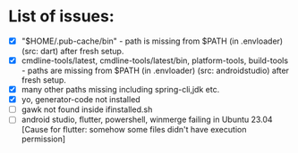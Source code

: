 # List of issues:

- [x] "$HOME/.pub-cache/bin" - path is missing from $PATH (in .envloader) (src: dart) after fresh setup.
- [x] cmdline-tools/latest, cmdline-tools/latest/bin, platform-tools, build-tools - paths are missing from $PATH (in .envloader) (src: androidstudio) after fresh setup.
- [x] many other paths missing including spring-cli,jdk etc.
- [x] yo, generator-code not installed
- [ ] gawk not found inside ifinstalled.sh
- [ ] android studio, flutter, powershell, winmerge failing in Ubuntu 23.04 [Cause for flutter: somehow some files didn't have execution permission]
